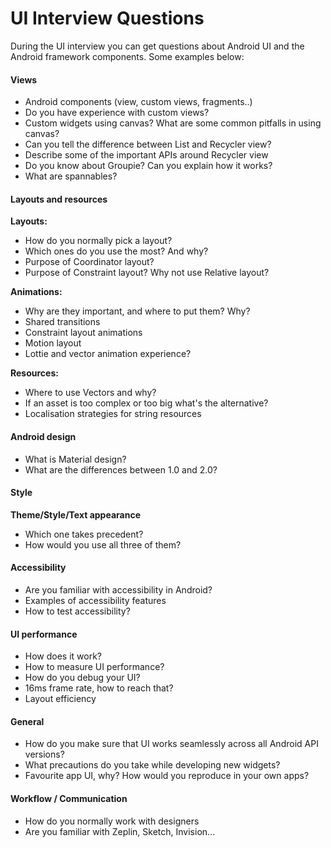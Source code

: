 UI Interview Questions
==================================

During the UI interview you can get questions about Android UI and the Android framework components. Some examples below:

#### Views
- Android components (view, custom views, fragments..)
- Do you have experience with custom views?
- Custom widgets using canvas? What are some common pitfalls in using canvas?
- Can you tell the difference between List and Recycler view?
- Describe some of the important APIs around Recycler view
- Do you know about Groupie? Can you explain how it works?
- What are spannables?

#### Layouts and resources
**Layouts:**
- How do you normally pick a layout? 
- Which ones do you use the most? And why?
- Purpose of Coordinator layout?
- Purpose of Constraint layout? Why not use Relative layout?

**Animations:**
- Why are they important, and where to put them? Why?
- Shared transitions
- Constraint layout animations
- Motion layout
- Lottie and vector animation experience?

**Resources:**
- Where to use Vectors and why?
- If an asset is too complex or too big what's the alternative?
- Localisation strategies for string resources

#### Android design 
- What is Material design?
- What are the differences between 1.0 and 2.0?

#### Style
**Theme/Style/Text appearance**
- Which one takes precedent?
- How would you use all three of them?

#### Accessibility
- Are you familiar with accessibility in Android?
- Examples of accessibility features
- How to test accessibility?

#### UI performance
- How does it work? 
- How to measure UI performance?
- How do you debug your UI?
- 16ms frame rate, how to reach that?
- Layout efficiency

#### General
- How do you make sure that UI works seamlessly across all Android API versions? 
- What precautions do you take while developing new widgets?
- Favourite app UI, why? How would you reproduce in your own apps?

#### Workflow / Communication
- How do you normally work with designers
- Are you familiar with Zeplin, Sketch, Invision...
